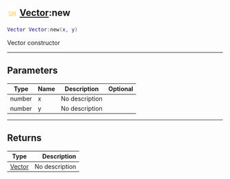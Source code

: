 ## <img src="../../.gitbook/assets/shared.png" width="24" height=24 /> [Vector](https://iaswiki.rawr.dev/readme/vector):new

```lua
Vector Vector:new(x, y)
```

Vector constructor

------
## Parameters

| Type   | Name | Description | Optional |
| ------ | ---- | ----------- | -------: |
| number | x | No description |  |
| number | y | No description |  |


------
## Returns

| Type   | Description |
| ------ | ----------: |
| [Vector](https://iaswiki.rawr.dev/readme/vector) | No description |

